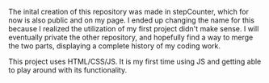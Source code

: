 The inital creation of this repository was made in stepCounter, which for now is also public and on my page. I ended up changing the name for this because I realized the utilization of my first project
didn't make sense. I will eventually private the other repository, and hopefully find a way to merge the two parts, displaying a complete history of my coding work.

This project uses HTML/CSS/JS.
It is my first time using JS and getting able to play around with its functionality.
